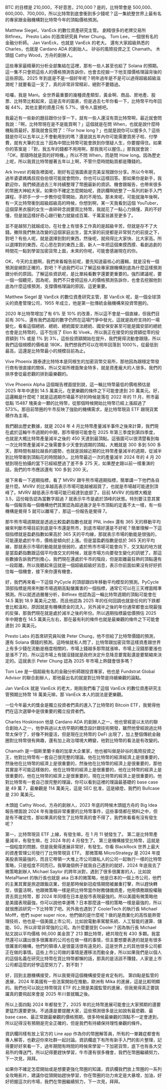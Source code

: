BTC 的目標是 210,000，不好意思，210,000？是的，比特幣會是 500,000、600,000、700,000，所以比特幣到底會衝到多少錢呢？這一集統整世界上最有名的專家跟金融機構對比特幣今年的頂點價格預測。

Matthew Siegel，VanEck 的數位資產研究主管。
劇精很多的老牌交易所 Bitfinex。
Presto Labs 的首席研究員 Peter Chung。
Tom Lee，一個很有名的金融分析師。
Jan VanEck，也就是 VanEck 的老大。
還有大家超級熟悉的 Charles，也就是 Cardano ADA 的創始人。
矽谷的風險投資之王 Chamath。
木頭姐 Cathy Wood，方舟的創辦人。

這些專家最精華的分析全部集結在這裡，那有一些人甚至也給了 Solana 的預期。這一集不只會把這些人的價格預測告訴你，也會去挖掘一下他支撐價格理論背後的這些原因。2025 年到底是不是一個好年呢？明年過年是不是可以過得超級超級滋潤呢？就要看這一支了，真的非常非常精彩，絕對不要錯過。

哈囉，我是 Mani。全世界最重要的幾種資產類型，黃金啊、商品、房地產、股票、比特幣比較起來，這是去年的圖表，但是過去七年你看一下，比特幣平均年回報 44%，其他主要的資產只有 5.7%，很令人震撼吧。

我最近有一些新的題目跟你分享一下，就有一些人還沒有買比特幣啊，最近就會問我說：「啊，比特幣現在是不是能買啊？」這個就是在問 When，也就是說什麼時機點買最好。那我就會反問了：「For how long？」也就是說你可以握多久？這些錢是你可以五年以上不會動用到的嗎？還是說五年內你可能需要買房子啦、付學費，就有大筆的支出？因為中間比特幣可能會跌到你懷疑人生，你要握得住。如果你的答案是：「對，我五年的錢都不用用啊，那我我可以握住。」那我就會說：「OK，那隨時就是買的好時機。」所以不問 When，而是問 How long。因為歷史上呢，所以我買比特幣握著五年以上啊，不管什麼時間點買都是賺錢的。

Ark Invest 的報告裡面呢，剛好有這張圖表是完美呈現跟你分享。所以今年啊，過年婆婆媽媽叔叔伯伯很可能就會問你，你也可以這樣回答。那如果你是新手，我歡迎你，我們頻道過去三年持續整理了幣圈最新的資訊、機會跟報告，也帶來很多的幣圈大神給大家。如果你不確定怎麼開始呢，資訊欄啊統整了一系列的新手入門課程，手把手一步一步教你從零開始，真的不用怕。那未來呢，可能就幾年後啊，有一天比特幣衝到超級超級高的時候，你想到啊，某一天我看到這個 YouTuber，這個穿黑衣服的女生一直碎碎念說要買比特幣，我就花了一點心力搞懂，真的不好懂，但是就這樣好奇心跟行動力就變成百萬、千萬富翁甚至更多了。

並不是越努力就越成功，在社會上有很多工作真的是超級辛苦，但就是存不了大錢。撇除我們無法改變的這個家庭出生，當大家的前提都是非常努力的前提之下，對吧？有些人呢，就是選擇到對的東西，然後呢，就飛得比大家快、比大家高。所以選擇對的東西，花心思在對的東西上面，新人一年把這個東摸西摸、看劇追劇的時間花一點到學習加密貨幣上面，未來的你呢，可能會感謝現在的你。

OK，今天的主題啊，我們來看報告前呢，要先知道最核心的邏輯，就是沒有一個預測是絕對正確的，對吧？不過我們可以了解這些專家跟機構到底為什麼這樣預測跟分析的原因。了解這些資訊呢，是比單純看數字還要更重要的。強烈建議呢，要一個一個聽完，因為呢，我們不只會把這些人的價格預測告訴你，也會去挖掘他到底為什麼這樣預測，支撐價格理論的原因，這更重要。

Matthew Siegel 是 VanEck 的數位資產研究主管，那 VanEck 呢，是一個全球頂尖的資產管理公司，1955 年成立，他是第一批傳統金融機構來投資幣圈的。

2020 年比特幣增加了有 6% 至 10% 的改善，所以這不會是一個直線，但我們目前有 30%，還有我們追蹤的數字仍然在這場鬥爭中發光，這就是政府支持的一場變化，看看這個總統、總統、總統國安法總統、國安保安甚至可能是國安部的總統也會是比特幣的，這不包括了 Elon 和 Vivek，所以我正在接受的投資額從零的投資額到 1% 或是 1% 到 3%，這些投資額開始在提升，我們覺得流動會跟隨，所以我們這個規模的價格是 180K，我們想我們可以在明年回落到 1000%，從最低到最高，這還是比特幣最小的規模目前為止。

Vive Phoenix 跟泰達比特特本是同根生的加密貨幣交易所，那他因為跟穩定幣發行商有很直接的關係，所以交易所裡面聚金特多，就是資產龐大的人很多。我們的排序會從最悲觀的排到最樂觀的。

Vive Phoenix Alpha 這個報告裡面提到說，這一輪比特幣最低的價格預估是 2025 年年中達到 14.5 萬美元，在更樂觀的條件之下可能會達到 20 萬美元。好，這邏輯是什麼呢？就是這週期市場最不好的時候是落在 2022 年的 11 月，熊市最低點 15487 塊美金一顆的比特幣，從那個時候開始比特幣已經上漲超過了 573%。那目前幣圈的牛市反映了強勁的機構需求，是比特幣現貨 ETF 跟現貨累積作為主導。

我們翻出歷史數據，就是 2024 年 4 月比特幣產量減半事件之後來計算，我們現在處於這輪牛市週期的中期，那市場很可能會在 2025 年第三季度到第四季度，也就是大概比特幣產量減半之後的 450 天達到最頂點。這張圖可以很清楚看到每一次比特幣產量減半之後需要多少天會到週期的頂點，大概就是 300 多到 500 多天，那時間有越拉越長的趨勢，也就是說越近期的比特幣產量減半的週期，從減半到比特幣衝到頂點花的時間越久。比特幣最近一次的產量減半 2024 年的 4 月 20 號到現在拍攝的當下已經經歷過了差不多 275 天，如果歷史跟以前一樣重演的話，我們的牛市應該還有 100 多到 200 天。

接下來看一下週期指標，看了 MVRV 跟牛熊市場週期指標，簡單講一下他們各自是什麼。MVRV 的比率越高表示市場可能越被超買了，也就是市場越可能達到頂峰了。MVRV 越低表示市場可能已經達到底部了。目前 MVRV 的指標大概是 3.5，這份報告認為當數字超過 7 就表示牛市是處於頂峰的狀態。特別要注意其實每一個報告每一個機構他們其實認為超過幾才是牛市頂點的定義不太一樣，有一些機構是覺得 5 就可以離場了，那這一份報告是覺得 7。

那牛熊市場週期就是透過比較盈虧指數也就是 PNL index 還有 365 天的移動平均線來判斷市場目前到底是牛市還是熊市，到底市場好還是不好呢？簡單理解一下這個指標就是盈虧指數如果高於 365 天的平均線，那就表示市場的動能是很強的，可能還是處於牛市，價格是傾向於上漲。但是當盈虧指數是低於 365 天的平均線，那就表示市場的動能就是很弱的，處於熊市市場可能會向下，交叉點的地方就是當盈虧指數跟這個平均值交叉的時候，就是市場方向要發生變化的訊號了。那這些數據告訴我們別擔心，我們現在還處於牛市的階段，但是距離最狂熱的頂點還有一段距離。所以我聽起來這就是一個超級超級好消息，表示你前面如果沒有好好抓住每一個機會，接下來你還有機會。

好，我們再來看一下這個 PyCycle 的頂部跟四年移動平均模型的預測。PyCycle 頂部指標是用來判斷市場週期高點蠻厲害的一個指標，通常它可以在三天裡面精準預測。所以就透過層層分析，Bitfinex 他認為這一輪比特幣週期的頂點可能會在 14.5 萬到 18.9 萬美元之間，而且他認為 2025 年的任何回調也就是任何的下跌都會比較溫和，原因就是有機構資金的流入，另外減半之後的年份通常都會出現最強的反彈，那我們現在就是處於減半之後的年份。所以週期指標最低價預估 2025 年中期會在 14.5 萬美元左右，那在最有利的條件也就是最樂觀的條件之下可能會達到 20 萬美元。

Presto Labs 的首席研究員叫做 Peter Chung，他不但給了比特幣價錢的預測，還有 Solana 價錢的預測。這時候就有人問了，比特幣跟加密貨幣這樣資產跟世界上有多少錢在流動是極度相關的，市場上錢越多那幣就漲嘛，市場上沒錢那要漲也是漲不了的，所以這市場上有錢沒錢就是政府決定升息降息要寬鬆還是要緊縮來決定的。這就表示 Peter Chung 認為 2025 年市場上熱錢會很多嗎？

Tom Lee 是一個超級有名的金融分析師跟投資專家，他也是 Fundstrat Global Advisor 的聯合創辦人，那他最出名的就是對比特幣是持續樂觀的論點。

Jan VanEck 就是 VanEck 的老大，剛剛我們看了這個 VanEck 的數位資產研究主管預期比特幣 18 萬美元嘛，那 VanEck 本人的說法是更樂觀。

一位今年最大的獎金是獨立投資者們真的進入了比特幣的 Bitcoin ETF，我覺得他們在這次選舉中是很重要的獨立投資者們。

Charles Hoskinson 他是 Cardano ADA 的創辦人之一，他也曾經是以太坊的聯合創始人之一，他參與過以太坊早期的概念設計跟技術開發，雖然他曾經說過比特幣太保守了，好像不夠靈活，但是現在比特幣的 DeFi 出現了，加上整個傳統金融圈對比特幣很有興趣，還有加上政治環境大轉變，他對比特幣的看法是有改變的。

Chamath 是一個斯里蘭卡裔的加拿大企業家，他也被叫做是矽谷的風險投資之王，他對比特幣有一套自己很完整的理論。他在比特幣的經濟經濟上是很重要的，然後他在比特幣的經濟上是很重要的，然後他在比特幣的經濟上是很重要的，那他其實是不可能這樣做的，他在比特幣的經濟上是很重要的，他在比特幣的經濟上是很重要的，他在比特幣的經濟上是很重要的，現在比特幣的經濟上是很重要的。他對比特幣有一套自己很完整的理論，你可以看到這裡的理論最基礎的 base case 是 49 萬 7，最樂觀是 114 萬美元，這是 SEC 批准，這是綠燈，我們的 Bullcase 是 230 萬美元。

木頭姐 Cathy Wood，方舟的創辦人，2023 年底的時候木頭姐方舟的 Big Idea 報告裡面說 2024 年有幾個非常重要的比特幣事件，這些事情都在預料之中，但是有不確定性，那如果真的發生了比特幣真的會不得了，我們來看看有沒有發生呢？

第一，比特幣現貨 ETF 上線，有發生嘛，在 1 月 11 號發生了。
第二是比特幣產量減半，有發生嘛，在 2024 年的 4 月發生了。
第三是機構接受比特幣，這就是一個程度的問題，但是我覺得進展非常好，有發生。你看 BlackRock 世界上最大的資產管理公司發行了比特幣現貨 ETF。
那微策略 MicroStrategy 是 2024 年度美股表現最強的，而且它帶領一大堆上市公司跟私人的公司一起執行一樣的比特幣策略，只是程度不同而已。我舉幾個例子就我自己遇到的就好，2024 年底我去了微策略創辦人 Michael Saylor 的跨年派對，遇到了很多很厲害的人，比如說 MetaPlanet 的執行長也就是 aka 日本的微策略，他是日本的一個上市公司，他們的主業其實是旅遊跟飯店業，但是那時候新冠疫情期間被嚴重打擊，所以趕快轉型，很靈活啊，他跟微策略一樣是把比特幣當作財務儲備資產，他用債務跟股權融資去買比特幣，那 2024 年同樣在日本是股市表現最強的。所以美國有微策略他是美國表現最強，你可以說他幸運嗎？日本那麼遠一樣的策略一樣是最強的，所以就很應該研究一下比特幣了吧。另外我也遇到了 CoolerTech 的執行長 Michael Mofff，他們 super super nice，他們做的是什麼呢？做的是商業化的高性能熱管理技術，他也是一個美國上市公司，比如說電動車駕駛系統、人工智能的運算、儲能、5G，所以非常非常強的公司。為什麼要提到 Cooler？因為執行長 Michael 貼文說以平均價格 98,000 美金買了 213 顆比特幣，總共現在有 430 多顆。我當然還可以講出很多很厲害的公司也在做一樣的事情，但主要想要表達的就是有很多很厲害的機構，他們的領導人是很靈活很有遠見的，這是世界上的其他很多公司都正在做的事情。這些上市公司做的事情是遷移法而動全身，所以如果我們是以個人的這個名義在研究比特幣在買比特幣都懶的話，那真的是活該不賺錢，人家是上市公司都這麼的好學這麼努力了，對不對？

好，回到主題機構接受，所以我覺得這個機構接受是肯定有的。
第四點是監管的進展，2024 年美國有一些法案開始在推動，歐洲有 Mika 的進展，這是比較明顯的。我們也可以說比特幣現貨 ETF 的上限是美國監管的進展，但我覺得真正要跳躍真的要飛起來會是 2025 年川普就職之後。

所以上面四點 2024 年都發生了，2025 年的比特幣進展可能會比大家預期的還要更猛烈還要更快。不過還是要提醒大家，這些預測很多是比如說有最悲觀、最 base case、最正常跟最樂觀的價格預期，很多時候最樂觀的頂點不一定會達到，所以記得沒有預期是完全正確的，但是我們有持續保持理性樂觀的條件。

資訊欄同樣有放上官方的 Line app 作為你的幣圈解答員，所有的一單雜症都會有專人解答，也歡迎你來社群一起討論。資訊欄底下有所有新手入門的影片整理，記得要好好來看一下，過年期間有時間的時候來學習一下加密貨幣，底下也有各大交易所的傳送門，所以記得要趕快學習，牛市還有很多機會，我們在幣圈繼續努力，下一次見，拜拜。

如果你不確定怎麼開始或是想要更強化幣圈的知識，資訊欄我們放上幣圈的一系列全攻略影片，建議你從頭開始趕快學習，你在幣圈的功力肯定是大暴增，加油，好好把握這次的市場，我們在幣圈繼續努力，下一次見，拜拜。
